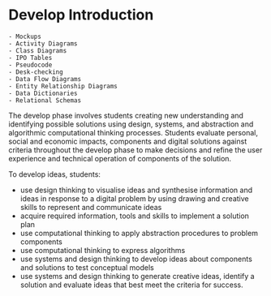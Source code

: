# Develop Introduction
```{admonition} Tools used to complete the Develop phase:
- Mockups
- Activity Diagrams
- Class Diagrams
- IPO Tables
- Pseudocode
- Desk-checking
- Data Flow Diagrams
- Entity Relationship Diagrams
- Data Dictionaries
- Relational Schemas
```

The develop phase involves students creating new understanding and identifying possible solutions using design, systems, and abstraction and algorithmic computational thinking processes. Students evaluate personal, social and economic impacts, components and digital solutions against criteria throughout the develop phase to make decisions and refine the user experience and technical operation of components of the solution.

To develop ideas, students:
- use design thinking to visualise ideas and synthesise information and ideas in response to a digital problem by using drawing and creative skills to represent and communicate ideas
- acquire required information, tools and skills to implement a solution plan
- use computational thinking to apply abstraction procedures to problem components
- use computational thinking to express algorithms
- use systems and design thinking to develop ideas about components and solutions to test conceptual models
- use systems and design thinking to generate creative ideas, identify a solution and evaluate ideas that best meet the criteria for success.